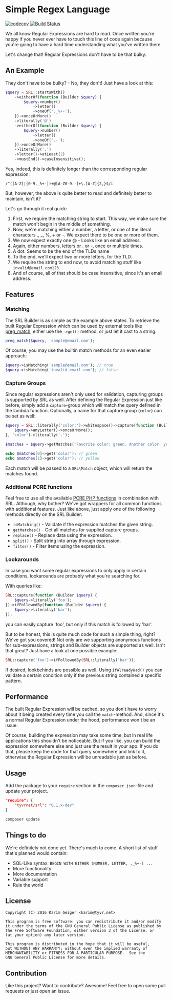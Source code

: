 # Simple Regex Language

[![codecov](https://codecov.io/gh/TYVRNET/SRL/branch/master/graph/badge.svg)](https://codecov.io/gh/TYVRNET/SRL)
[![Build Status](https://travis-ci.org/TYVRNET/SRL.svg?branch=master)](https://travis-ci.org/TYVRNET/SRL)

We all know Regular Expressions are hard to read. Once written you're
happy if you never ever have to touch this line of code again because
you're going to have a hard time understanding what you've written there.

Let's change that! Regular Expressions don't have to be that bulky.

## An Example

They don't have to be bulky? - No, they don't! Just have a look at this:

```php
$query = SRL::startsWith()
    ->eitherOf(function (Builder $query) {
        $query->number()
            ->letter()
            ->oneOf('._%+-');
    })->onceOrMore()
    ->literally('@')
    ->eitherOf(function (Builder $query) {
        $query->number()
            ->letter()
            ->oneOf('.-');
    })->onceOrMore()
    ->literally('.')
    ->letter()->atLeast(2)
    ->mustEnd()->caseInsensitive();
```

Yes, indeed, this is definitely longer than the corresponding regular expression:

```
/^([A-Z]|[0-9._%+-])+@[A-Z0-9.-]+\.[A-Z]{2,}$/i
```

But, however, the above is quite better to read and definitely better
to maintain, isn't it?

Let's go through it real quick:

1. First, we require the matching string to start. This way, we make sure
the match won't begin in the middle of something.
2. Now, we're matching either a number, a letter, or one of the literal
characters ., _, %, + or -. We expect there to be one or more of them.
3. We now expect exactly one @ - Looks like an email address.
4. Again, either numbers, letters or . or -, once or multiple times.
5. A dot. Seems to be the end of the TLDs name
6. To the end, we'll expect two or more letters, for the TLD.
7. We require the string to end now, to avoid matching stuff like 
`invalid@email.com123`.
8. And of course, all of that should be case insensitive, since it's
an email address.

## Features

### Matching

The SRL Builder is as simple as the example above states. To retrieve
the built Regular Expression which can be used by external tools like
[preg_match](http://php.net/manual/en/function.preg-match.php), either
use the `->get()` method, or just let it cast to a string:

```php
preg_match($query, 'sample@email.com');
```

Of course, you may use the builtin match methods for an even easier
approach:

```php
$query->isMatching('sample@email.com'); // true
$query->isMatching('invalid-email.com'); // false
```

### Capture Groups

Since regular expressions aren't only used for validation, capturing
groups is supported by SRL as well. After defining the Regular
Expression just like before, simply add a `capture`-group which will
match the query defined in the lambda function. Optionally, a name for
that capture group (`color`) can be set as well:

```php
$query = SRL::literally('color:')->whitespace()->capture(function (Builder $query) {
    $query->anyLetter()->onceOrMore();
}, 'color')->literally('.');

$matches = $query->getMatches('Favorite color: green. Another color: yellow.');

echo $matches[0]->get('color'); // green
echo $matches[1]->get('color'); // yellow
```

Each match will be passed to a `SRL\Match` object, which will return the
matches found.

### Additional PCRE functions

Feel free to use all the available [PCRE PHP functions](http://php.net/manual/en/ref.pcre.php)
in combination with SRL. Although, why bother? We've got wrappers for
all common functions with additional features. Just like above, just
apply one of the following methods directly on the SRL Builder:

* `isMatching()` - Validate if the expression matches the given string.
* `getMatches()` - Get all matches for supplied capture groups.
* `replace()` - Replace data using the expression.
* `split()` - Split string into array through expression.
* `filter()` - Filter items using the expression.

### Lookarounds

In case you want some regular expressions to only apply in certain
conditions, lookarounds are probably what you're searching for.

With queries like:

```php
SRL::capture(function (Builder $query) {
    $query->literally('foo');
})->ifFollowedBy(function (Builder $query) {
    $query->literally('bar');
});
```

you can easily capture 'foo', but only if this match is followed by
'bar'.

But to be honest, this is quite much code for such a simple thing, right?
We've got you covered! Not only are we supporting anonymous functions
for sub-expressions, strings and Builder objects are supported as well.
Isn't that great? Just have a look at one possible example:

```php
SRL::capture('foo')->ifFollowedBy(SRL::literally('bar'));
```

If desired, lookbehinds are possible as well. Using `ifAlreadyHad()`
you can validate a certain condition only if the previous string
contained a specific pattern.

## Performance

The built Regular Expression will be cached, so you don't have to worry
about it being created every time you call the `match`-method. And,
since it's a normal Regular Expression under the hood, performance
won't be an issue.

Of course, building the expression may take some time, but in real life
applications this shouldn't be noticeable. But if you like, you can
build the expression somewhere else and just use the result in your app.
If you do that, please keep the code for that query somewhere and link
to it, otherwise the Regular Expression will be unreadable just as before.

## Usage

Add the package to your ``require`` section in the ``composer.json``-file
and update your project.

```json
"require": {
    "tyvrnet/srl": "0.1.x-dev"
}
```

```sh
composer update
```

## Things to do

We're definitely not done yet. There's much to come. A short list of
stuff that's planned would contain:

* SQL-Like syntax: `BEGIN WITH EITHER (NUMBER, LETTER, ._%+-) ...`
* More functionality
* More documentation
* Variable support
* Rule the world

## License

    Copyright (C) 2016 Karim Geiger <karim@tyvr.net>

    This program is free software: you can redistribute it and/or modify
    it under the terms of the GNU General Public License as published by
    the Free Software Foundation, either version 3 of the License, or
    (at your option) any later version.

    This program is distributed in the hope that it will be useful,
    but WITHOUT ANY WARRANTY; without even the implied warranty of
    MERCHANTABILITY or FITNESS FOR A PARTICULAR PURPOSE.  See the
    GNU General Public License for more details.

## Contribution

Like this project? Want to contribute? Awesome! Feel free to open some
pull requests or just open an issue.
